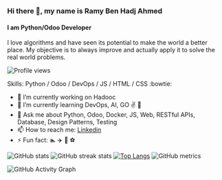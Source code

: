 ### Hi there 👋, my name is Ramy Ben Hadj Ahmed
#### I am Python/Odoo Developer
I love algorithms and have seen its potential to make the world a better place. My objective is to always improve and actually apply it to solve the real world problems. 

![Profile views](https://gpvc.arturio.dev/Ramibha) 

Skills: Python / Odoo / DevOps / JS / HTML / CSS :bowtie:

- 🔭 I’m currently working on Hadooc 
- 🌱 I’m currently learning DevOps, AI, GO :v:  :muscle: 
- 💬 Ask me about Python, Odoo, Docker, JS,  Web, RESTful APIs, Database, Design Patterns, Testing  
- 📫 How to reach me: [Linkedin](https://tn.linkedin.com/in/ramibha/) 
- ⚡ Fun fact: :swimmer: :airplane: :horse_racing: :soccer: 

![GitHub stats](https://github-readme-stats.vercel.app/api?username=Ramibha&show_icons=true) ![GitHub streak stats](https://github-readme-streak-stats.herokuapp.com/?user=Ramibha) 
 [![Top Langs](https://github-readme-stats.vercel.app/api/top-langs/?username=Ramibha)](https://github.com/anuraghazra/github-readme-stats) ![GitHub metrics](https://metrics.lecoq.io/Ramibha) 

![GitHub Activity Graph](https://activity-graph.herokuapp.com/graph?username=Ramibha)  
 

 
 
